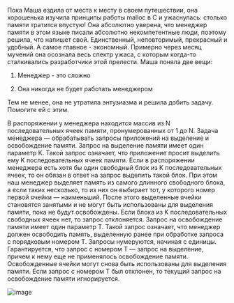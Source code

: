 Пока Маша ездила от места к месту в своем путешествии, она хорошенька изучила принципы работы malloc в C и ужаснулась: столько памяти тратится впустую! Она абсолютно уверена, что менеджер памяти в этом языке писали абсолютно некомпетентные люди, поэтому решила, что напишет свой. Единственный, неповторимый, прекрасный и удобный. А самое главное - экономный. Примерно через месяц мучений она осознала весь спектр ужаса, с которым когда-то сталкивались разработчики этой прелести. Маша поняла две вещи:

1) Менеджер - это сложно

2) Она никогда не будет работать менеджером

Тем не менее, она не утратила энтузиазма и решила добить задачу. Помогите ей с этим.

В распоряжении у менеджера находится массив из N последовательных ячеек памяти, пронумерованных от 1 до N. Задача менеджера — обрабатывать запросы приложений на выделение и освобождение памяти. Запрос на выделение памяти имеет один параметр K. Такой запрос означает, что приложение просит выделить ему K последовательных ячеек памяти. Если в распоряжении менеджера есть хотя бы один свободный блок из K последовательных ячеек, то он обязан в ответ на запрос выделить такой блок. При этом наш менеджер выделяет память из самого длинного свободного блока, а если таких несколько, то из них он выбирает тот, у которого номер первой ячейки — наименьший. После этого выделенные ячейки становятся занятыми и не могут быть использованы для выделения памяти, пока не будут освобождены. Если блока из K последовательных свободных ячеек нет, то запрос отклоняется. Запрос на освобождение памяти имеет один параметр T. Такой запрос означает, что менеджер должен освободить память, выделенную ранее при обработке запроса с порядковым номером T. Запросы нумеруются, начиная с единицы. Гарантируется, что запрос с номером T — запрос на выделение, причем к нему еще не применялось освобождение памяти. Освобожденные ячейки могут снова быть использованы для выделения памяти. Если запрос с номером T был отклонен, то текущий запрос на освобождение памяти игнорируется.


![image](https://github.com/konoongg/algorithms/assets/120199924/b3520126-73cc-49c1-b1b5-3cf66f115a80)
